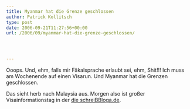 ```yaml
---
title: Myanmar hat die Grenze geschlossen
author: Patrick Kollitsch
type: post
date: 2006-09-21T11:27:56+00:00
url: /2006/09/myanmar-hat-die-grenze-geschlossen/




---
```

Ooops. Und, ehm, falls mir Fäkalsprache erlaubt sei, ehm, Shit!!! Ich muss am Wochenende auf einen Visarun. Und Myanmar hat die Grenzen geschlossen. 

Das sieht herb nach Malaysia aus. Morgen also ist großer Visainformationstag in der [die schreiBBloga.de][1].

 [1]: http://die.schreibbloga.de
